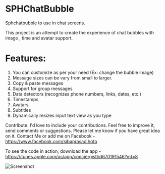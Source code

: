 SPHChatBubble
=============

Sphchatbubble to use in chat screens.


This project is an attempt to create the experience of chat bubbles with image , time and avatar support.

Features:
===========
1. You can customize as per your need (Ex: change the bubble image)
2. Message sizes can be vary from small to larger.
3. Copy & paste messages
4. Support for group messages
5. Data detectors (recognizes phone numbers, links, dates, etc.)
6. Timestamps
7. Avatars
8. Subtitles
9. Dynamically resizes input text view as you type

Contribute: I'd love to include your contributions. Feel free to improve it, send comments or suggestions. Please let me know if you have great idea on it.
Contact Me or add me on Facebook - https://www.facebook.com/sibaprasad.hota

To see the code in action, download the app -https://itunes.apple.com/us/app/conciergist/id670191546?mt=8


![Screenshot](/SampleScreen.PNG)

